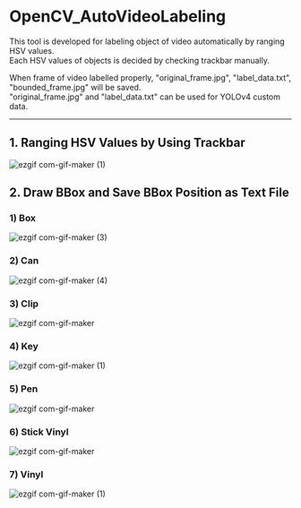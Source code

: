 # OpenCV_AutoVideoLabeling  

This tool is developed for labeling object of video automatically by ranging HSV values.  
Each HSV values of objects is decided by checking trackbar manually.  

When frame of video labelled properly, "original_frame.jpg", "label_data.txt", "bounded_frame.jpg" will be saved.  
"original_frame.jpg" and "label_data.txt" can be used for YOLOv4 custom data.  

---
## 1. Ranging HSV Values by Using Trackbar
![ezgif com-gif-maker (1)](https://user-images.githubusercontent.com/53277342/128596246-6bcae9d0-59b2-4e11-94da-1d1826736b32.gif)  
  
## 2. Draw BBox and Save BBox Position as Text File
### 1) Box
![ezgif com-gif-maker (3)](https://user-images.githubusercontent.com/53277342/128007371-063d6577-780e-4df4-bc63-bd819cf87b7c.gif)

### 2) Can
![ezgif com-gif-maker (4)](https://user-images.githubusercontent.com/53277342/128007439-9ad1fd6a-6397-4356-b4b6-c1a3981682f7.gif)

### 3) Clip
![ezgif com-gif-maker](https://user-images.githubusercontent.com/53277342/128007519-af177dda-c981-4166-ada2-1534e0343f47.gif)

### 4) Key
![ezgif com-gif-maker (1)](https://user-images.githubusercontent.com/53277342/128007594-f01422a6-2253-4b7e-b82e-775f3b91e7a5.gif)

### 5) Pen
![ezgif com-gif-maker](https://user-images.githubusercontent.com/53277342/128007769-3f9d21d5-1854-462d-bfd5-28c76d1897c2.gif)

### 6) Stick Vinyl
![ezgif com-gif-maker](https://user-images.githubusercontent.com/53277342/128007883-7c0c8476-52d7-4546-afc8-92c8a1abe480.gif)

### 7) Vinyl
![ezgif com-gif-maker (1)](https://user-images.githubusercontent.com/53277342/128008107-169231d3-e96e-45c7-8e85-8ede08fb9b7e.gif)
